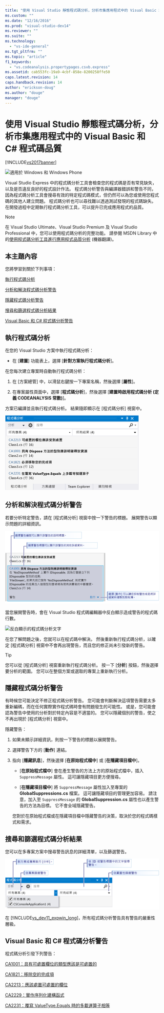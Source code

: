 ```yaml
---
title: "使用 Visual Studio 靜態程式碼分析，分析市集應用程式中的 Visual Basic 和 C# 程式碼品質 | Microsoft Docs"
ms.custom: ""
ms.date: "12/16/2016"
ms.prod: "visual-studio-dev14"
ms.reviewer: ""
ms.suite: ""
ms.technology: 
  - "vs-ide-general"
ms.tgt_pltfrm: ""
ms.topic: "article"
f1_keywords: 
  - "vs.codeanalysis.propertypages.csvb.express"
ms.assetid: cab553fc-19a9-4cbf-858e-8200258ffe50
caps.latest.revision: 14
caps.handback.revision: 14
author: "erickson-doug"
ms.author: "douge"
manager: "douge"
---
```

# 使用 Visual Studio 靜態程式碼分析，分析市集應用程式中的 Visual Basic 和 C# 程式碼品質
[!INCLUDE[vs2017banner](../code-quality/includes/vs2017banner.md)]

![適用於 Windows 和 Windows Phone](../debugger/media/windows_and_phone_content.png "windows\_and\_phone\_content")  
  
 Visual Studio Express 中的程式碼分析工具會檢查您的程式碼是否有常見缺失，以及是否違反良好的程式設計作法。  程式碼分析警告與編譯器錯誤和警告不同，因為程式碼分析工具會搜尋有效的特定程式碼模式，但仍然可以為您或使用您程式碼的其他人建立問題。  程式碼分析也可以尋找難以透過測試發現的程式碼缺失。  在開發過程中定期執行程式碼分析工具，可以提升已完成應用程式的品質。  
  
> [!NOTE]
>  在 Visual Studio Ultimate、Visual Studio Premium 及 Visual Studio Professional 中，您可以使用程式碼分析的完整功能。  請參閱 MSDN Library 中的[使用程式碼分析工具進行應用程式品質分析](http://msdn.microsoft.com/library/dd264897.aspx) \(機器翻譯\)。  
  
## 本主題內容  
 您將學習到關於下列事項：  
  
 [執行程式碼分析](../test/analyze-visual-basic-and-csharp-code-quality-in-store-apps-using-visual-studio-static-code-analysis.md#BKMK_Run)  
  
 [分析和解決程式碼分析警告](../test/analyze-visual-basic-and-csharp-code-quality-in-store-apps-using-visual-studio-static-code-analysis.md#BKMK_Analyze)  
  
 [隱藏程式碼分析警告](../test/analyze-visual-basic-and-csharp-code-quality-in-store-apps-using-visual-studio-static-code-analysis.md#BKMK_Suppress)  
  
 [搜尋和篩選程式碼分析結果](../test/analyze-visual-basic-and-csharp-code-quality-in-store-apps-using-visual-studio-static-code-analysis.md#BKMK_Search)  
  
 [Visual Basic 和 C# 程式碼分析警告](../test/analyze-visual-basic-and-csharp-code-quality-in-store-apps-using-visual-studio-static-code-analysis.md#BKMK_Warnings)  
  
##  <a name="BKMK_Run"></a> 執行程式碼分析  
 在您的 Visual Studio 方案中執行程式碼分析：  
  
-   在 \[**建置**\] 功能表上，選擇 \[**針對方案執行程式碼分析**\]。  
  
 在您每次建立專案時自動執行程式碼分析：  
  
1.  在 \[方案總管\] 中，以滑鼠右鍵按一下專案名稱，然後選擇 \[**屬性**\]。  
  
2.  在專案屬性頁面中，選擇 \[**程式碼分析**\]，然後選擇 \[**建置時啟用程式碼分析 \(定義 CODEANALYSIS 常數\)**\]。  
  
 方案已編譯並且執行程式碼分析。  結果隨即顯示在 \[程式碼分析\] 視窗中。  
  
 ![&#91;程式碼分析&#93; 視窗](../test/media/ca_managed_collapsed.png "CA\_Managed\_Collapsed")  
  
##  <a name="BKMK_Analyze"></a> 分析和解決程式碼分析警告  
 若要分析特定警告，請在 \[程式碼分析\] 視窗中按一下警告的標題。  展開警告以顯示問題的詳細資訊。  
  
 ![展開的程式碼分析警告](../test/media/ca_managed_callouts.png "CA\_Managed\_Callouts")  
  
 當您展開警告時，會在 Visual Studio 程式碼編輯器中反白顯示造成警告的程式碼行數。  
  
 ![反白顯示的程式碼分析文字](../test/media/ca_managed_sourceline.png "CA\_Managed\_SourceLine")  
  
 在您了解問題之後，您就可以在程式碼中解決。  然後重新執行程式碼分析，以確定 \[程式碼分析\] 視窗中不會再出現警告，而且您的修正尚未引發新的警告。  
  
> [!TIP]
>  您可以從 \[程式碼分析\] 視窗重新執行程式碼分析。  按一下 \[**分析**\] 按鈕，然後選擇要分析的範圍。  您可以在整個方案或選取的專案上重新執行分析。  
  
##  <a name="BKMK_Suppress"></a> 隱藏程式碼分析警告  
 有時候您可能決定不修正程式碼分析警告。  您可能會判斷解決這項警告需要太多重新編碼，而在任何實際實作程式碼時會有問題發生的可能性。  或是，您可能會認為警告中使用的分析對於特定內容是不適當的。  您可以隱藏個別的警告，使之不再出現於 \[程式碼分析\] 視窗中。  
  
 隱藏警告：  
  
1.  如果未顯示詳細資訊，則按一下警告的標題以展開警告。  
  
2.  選擇警告下方的 \[**動作**\] 連結。  
  
3.  指向 \[**隱藏訊息**\]，然後選擇 \[**在原始程式檔中**\] 或 \[**在隱藏項目檔中**\]。  
  
    -   \[**在原始程式檔中**\] 會在產生警告的方法上方的原始程式檔中，插入 `SuppressMessage` 屬性。  這可讓隱藏項目更方便搜尋。  
  
    -   \[**在隱藏項目檔中**\] 將 `SuppressMessage` 屬性加入至專案的 **GlobalSuppressions.cs** 檔案。  這可讓隱藏項目的管理更加容易。  請注意，加入至 `SuppressMessage` 的 **GlobalSuppression.cs** 屬性也以產生警告的方法為目標。  它不會全域隱藏警告。  
  
     您對於在原始程式檔或在隱藏項目檔中隱藏警告的決策，取決於您的程式碼樣式和需求。  
  
##  <a name="BKMK_Search"></a> 搜尋和篩選程式碼分析結果  
 您可以在多專案方案中搜尋警告訊息的詳細清單，以及篩選警告。  
  
 ![搜尋與篩選程式碼分析視窗](../test/media/ca_searchfilter.png "CA\_SearchFilter")  
  
 在 [!INCLUDE[vs_dev11_expwin_long](../misc/includes/vs_dev11_expwin_long_md.md)]，所有程式碼分析警告具有警告的嚴重性層級。  
  
##  <a name="BKMK_Warnings"></a> Visual Basic 和 C\# 程式碼分析警告  
 程式碼分析引發下列警告：  
  
 [CA1001：具有可處置欄位的類型應該是可處置的](http://msdn.microsoft.com/library/ms182172.aspx)  
  
 [CA1821：移除空的完成項](http://msdn.microsoft.com/library/bb264476.aspx)  
  
 [CA2213：應該處置可處置的欄位](http://msdn.microsoft.com/library/ms182328.aspx)  
  
 [CA2229：實作序列化建構函式](http://msdn.microsoft.com/library/ms182343.aspx)  
  
 [CA2231：覆寫 ValueType.Equals 時的多載運算子相等](http://msdn.microsoft.com/library/ms182359.aspx)